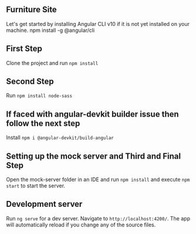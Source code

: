 ## Furniture Site
Let's get started by installing Angular CLI v10 if it is not yet installed on your machine.
npm install -g @angular/cli

## First Step
Clone the project and run `npm install`

## Second Step 
Run `npm install node-sass`

## If faced with angular-devkit builder issue then follow the next step
Install `npm i @angular-devkit/build-angular`

## Setting up the mock server and Third and Final Step
Open the mock-server folder in an IDE and run `npm install` and execute `npm start` to start the server.

## Development server

Run `ng serve` for a dev server. Navigate to `http://localhost:4200/`. The app will automatically reload if you change any of the source files.

